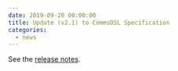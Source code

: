 ```yaml
---
date: 2019-09-20 00:00:00 
title: Update (v2.1) to CommsDSL Specification
categories:
  - news
---
```

See the [release notes](https://github.com/arobenko/CommsDSL-Specification/releases/tag/v2.1).


